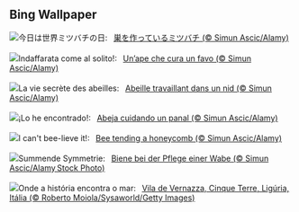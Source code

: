## Bing Wallpaper
![](https://www.bing.com/th?id=OHR.HoneycombBee_JA-JP0520778035_UHD.jpg&w=1000)今日は世界ミツバチの日:&nbsp;&ensp;[巣を作っているミツバチ (© Simun Ascic/Alamy)](https://www.bing.com/th?id=OHR.HoneycombBee_JA-JP0520778035_UHD.jpg)
<br><br/>
![](https://www.bing.com/th?id=OHR.HoneycombBee_IT-IT9529563707_UHD.jpg&w=1000)Indaffarata come al solito!:&nbsp;&ensp;[Un’ape che cura un favo (© Simun Ascic/Alamy)](https://www.bing.com/th?id=OHR.HoneycombBee_IT-IT9529563707_UHD.jpg)
<br><br/>
![](https://www.bing.com/th?id=OHR.HoneycombBee_FR-FR7652566648_UHD.jpg&w=1000)La vie secrète des abeilles:&nbsp;&ensp;[Abeille travaillant dans un nid (© Simun Ascic/Alamy)](https://www.bing.com/th?id=OHR.HoneycombBee_FR-FR7652566648_UHD.jpg)
<br><br/>
![](https://www.bing.com/th?id=OHR.HoneycombBee_ES-ES4459802642_UHD.jpg&w=1000)¡Lo he encontrado!:&nbsp;&ensp;[Abeja cuidando un panal (© Simun Ascic/Alamy)](https://www.bing.com/th?id=OHR.HoneycombBee_ES-ES4459802642_UHD.jpg)
<br><br/>
![](https://www.bing.com/th?id=OHR.HoneycombBee_EN-GB4546978575_UHD.jpg&w=1000)I can't bee-lieve it!:&nbsp;&ensp;[Bee tending a honeycomb (© Simun Ascic/Alamy)](https://www.bing.com/th?id=OHR.HoneycombBee_EN-GB4546978575_UHD.jpg)
<br><br/>
![](https://www.bing.com/th?id=OHR.HoneycombBee_DE-DE7958601447_UHD.jpg&w=1000)Summende Symmetrie:&nbsp;&ensp;[Biene bei der Pflege einer Wabe (© Simun Ascic/Alamy Stock Photo)](https://www.bing.com/th?id=OHR.HoneycombBee_DE-DE7958601447_UHD.jpg)
<br><br/>
![](https://www.bing.com/th?id=OHR.VernazzaItaly_PT-BR0108995686_UHD.jpg&w=1000)Onde a história encontra o mar:&nbsp;&ensp;[Vila de Vernazza, Cinque Terre, Ligúria, Itália (© Roberto Moiola/Sysaworld/Getty Images)](https://www.bing.com/th?id=OHR.VernazzaItaly_PT-BR0108995686_UHD.jpg)
<br><br/>

